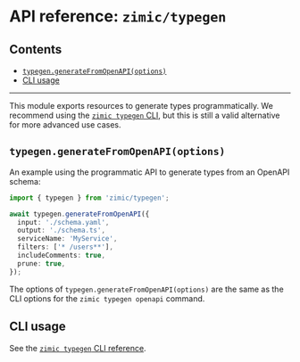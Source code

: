 # API reference: `zimic/typegen` <!-- omit from toc -->

## Contents <!-- omit from toc -->

- [`typegen.generateFromOpenAPI(options)`](#typegengeneratefromopenapioptions)
- [CLI usage](#cli-usage)

---

This module exports resources to generate types programmatically. We recommend using the
[`zimic typegen` CLI](cli‐zimic‐typegen), but this is still a valid alternative for more advanced use cases.

## `typegen.generateFromOpenAPI(options)`

An example using the programmatic API to generate types from an OpenAPI schema:

```ts
import { typegen } from 'zimic/typegen';

await typegen.generateFromOpenAPI({
  input: './schema.yaml',
  output: './schema.ts',
  serviceName: 'MyService',
  filters: ['* /users**'],
  includeComments: true,
  prune: true,
});
```

The options of `typegen.generateFromOpenAPI(options)` are the same as the CLI options for the `zimic typegen openapi`
command.

## CLI usage

See the [`zimic typegen` CLI reference](cli‐zimic‐typegen).

